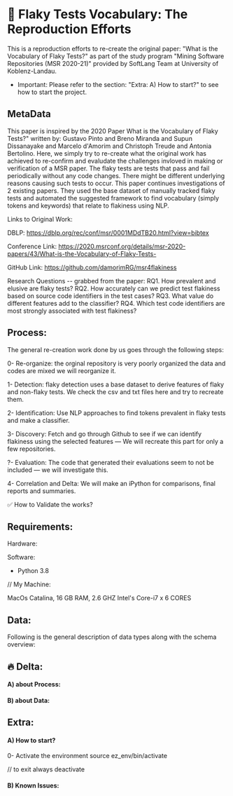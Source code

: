 # 🧪 Flaky Tests Vocabulary: The Reproduction Efforts

This is a reproduction efforts to re-create the original paper: "What is the Vocabulary of Flaky Tests?" as part of the 
study program "Mining Software Repositories (MSR 2020-21)" provided by SoftLang Team at University of Koblenz-Landau.

* Important: Please refer to the section: "Extra: A) How to start?" to see how to start the project.

## MetaData
This paper is inspired by the 2020 Paper What is the Vocabulary of Flaky Tests?" written by: Gustavo Pinto and
               Breno Miranda and
               Supun Dissanayake and
               Marcelo d'Amorim and
               Christoph Treude and
               Antonia Bertolino.
Here, we simply try to re-create what the original work has achieved to re-confirm and evaludate the challenges invloved in
making or verification of a MSR paper. The flaky tests are tests that pass and fail periodically without any code changes. 
There might be different underlying reasons causing such tests to occur. This paper continues investigations of 2 existing papers.
They used the base dataset of manually tracked flaky tests and automated the suggested framework to find vocabulary (simply tokens and keywords) that relate to flakiness using NLP. 


Links to Original Work:

DBLP: https://dblp.org/rec/conf/msr/0001MDdTB20.html?view=bibtex

Conference Link: https://2020.msrconf.org/details/msr-2020-papers/43/What-is-the-Vocabulary-of-Flaky-Tests-

GitHub Link: https://github.com/damorimRG/msr4flakiness

Research Questions -- grabbed from the paper:
RQ1. How prevalent and elusive are flaky tests?
RQ2. How accurately can we predict test flakiness based on source code identifiers in the test cases?
RQ3. What value do different features add to the classifier?
RQ4. Which test code identifiers are most strongly associated with test flakiness?

## Process:
The general re-creation work done by us goes through the following steps:


0- Re-organize: the orginal repository is very poorly organized the data and codes are mixed we will reorganize it.

1- Detection: flaky detection uses a base dataset to derive features of flaky and non-flaky tests. We check the csv and txt files here and try to recreate them.

2- Identification: Use NLP approaches to find tokens prevalent in flaky tests and make a classifier.

3- Discovery: Fetch and go through Github to see if we can identify flakiness using the selected features — We will recreate this part for only a few repositories.

?- Evaluation: The code that generated their evaluations seem to not be included — we will investigate this.

4- Correlation and Delta: We will make an iPython for comparisons, final reports and summaries.


 ✅  How to Validate the works?

## Requirements:

Hardware:

Software:
- Python 3.8

// My Machine:

MacOs Catalina, 16 GB RAM, 2.6 GHZ Intel's Core-i7 x 6 CORES

## Data:
Following is the general description of data types along with the schema overview:


## 🔥 Delta:

#### A) about Process:

#### B) about Data:


## Extra:
#### A) How to start?

0- Activate the environment
source ez_env/bin/activate

// to exit always
deactivate

#### B) Known Issues: